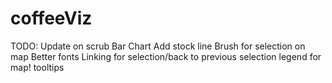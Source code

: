 # coffeeViz


TODO:
    Update on scrub
    Bar Chart
    Add stock line
    Brush for selection on map
    Better fonts
    Linking for selection/back to previous selection
    legend for map!
    tooltips
